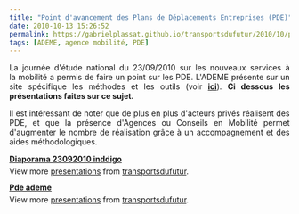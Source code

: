 ```yaml
---
title: "Point d'avancement des Plans de Déplacements Entreprises (PDE)"
date: 2010-10-13 15:26:52
permalink: https://gabrielplassat.github.io/transportsdufutur/2010/10/point-davancement-des-plans-de-deplacements-entreprises-pde.html
tags: [ADEME, agence mobilité, PDE]
---
```


<p style="text-align: justify">La journée d'étude national du 23/09/2010 sur les nouveaux services à la mobilité a permis de faire un point sur les PDE. L'ADEME présente sur un site spécifique les méthodes et les outils (voir <strong><a href="http://www.plan-deplacements.fr/" target="_blank">ici</a></strong>). <strong>Ci dessous les présentations faites sur ce sujet. </strong></p> <p style="text-align: justify">Il est intéressant de noter que de plus en plus d'acteurs privés réalisent des PDE, et que la présence d'Agences ou Conseils en Mobilité permet d'augmenter le nombre de réalisation grâce à un accompagnement et des aides méthodologiques.</p>   <!--more-->   <div id="__ss_5432894" style="width: 425px"><strong style="margin: 12px 0 4px"><a href="http://www.slideshare.net/transportsdufutur/diaporama-23092010-inddigo" title="Diaporama 23092010 inddigo">Diaporama 23092010 inddigo</a></strong>         <div style="padding: 5px 0 12px">View more <a href="http://www.slideshare.net/">presentations</a> from <a href="http://www.slideshare.net/transportsdufutur">transportsdufutur</a>.</div> </div> <div id="__ss_5432888" style="width: 425px"><strong style="margin: 12px 0 4px"><a href="http://www.slideshare.net/transportsdufutur/pde-ademe" title="Pde ademe">Pde ademe</a></strong>         <div style="padding: 5px 0 12px">View more <a href="http://www.slideshare.net/">presentations</a> from <a href="http://www.slideshare.net/transportsdufutur">transportsdufutur</a>.</div> </div>
